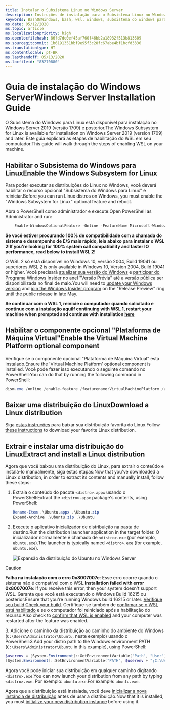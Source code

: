 ```yaml
---
title: Instalar o Subsistema Linux no Windows Server
description: Instruções de instalação para o Subsistema Linux no Windows Server.
keywords: BashOnWindows, bash, wsl, windows, subsistema do windows para linux, windowssubsystem, ubuntu, windows server
ms.date: 05/12/2020
ms.topic: article
ms.localizationpriority: high
ms.openlocfilehash: 86fd7de0ef45af760f46bb2a18932f513b813609
ms.sourcegitcommit: 1b6191351bbf9e95f3c28fc67abe4bf1bcfd3336
ms.translationtype: HT
ms.contentlocale: pt-BR
ms.lasthandoff: 05/13/2020
ms.locfileid: "83270880"
---
```

# <a name="windows-server-installation-guide"></a><span data-ttu-id="be80c-104">Guia de instalação do Windows Server</span><span class="sxs-lookup"><span data-stu-id="be80c-104">Windows Server Installation Guide</span></span>

<span data-ttu-id="be80c-105">O Subsistema do Windows para Linux está disponível para instalação no Windows Server 2019 (versão 1709) e posterior.</span><span class="sxs-lookup"><span data-stu-id="be80c-105">The Windows Subsystem for Linux is available for installation on Windows Server 2019 (version 1709) and later.</span></span> <span data-ttu-id="be80c-106">Este guia explicará as etapas de habilitação do WSL em seu computador.</span><span class="sxs-lookup"><span data-stu-id="be80c-106">This guide will walk through the steps of enabling WSL on your machine.</span></span>

## <a name="enable-the-windows-subsystem-for-linux"></a><span data-ttu-id="be80c-107">Habilitar o Subsistema do Windows para Linux</span><span class="sxs-lookup"><span data-stu-id="be80c-107">Enable the Windows Subsystem for Linux</span></span>

<span data-ttu-id="be80c-108">Para poder executar as distribuições do Linux no Windows, você deverá habilitar o recurso opcional "Subsistema do Windows para Linux" e reiniciar.</span><span class="sxs-lookup"><span data-stu-id="be80c-108">Before you can run Linux distros on Windows, you must enable the "Windows Subsystem for Linux" optional feature and reboot.</span></span>

<span data-ttu-id="be80c-109">Abra o PowerShell como administrador e execute:</span><span class="sxs-lookup"><span data-stu-id="be80c-109">Open PowerShell as Administrator and run:</span></span>

```powershell
    Enable-WindowsOptionalFeature -Online -FeatureName Microsoft-Windows-Subsystem-Linux

```

<span data-ttu-id="be80c-110">**Se você estiver procurando 100% de compatibilidade com a chamada do sistema e desempenho de E/S mais rápido, leia abaixo para instalar o WSL 2!**</span><span class="sxs-lookup"><span data-stu-id="be80c-110">**If you're looking for 100% system call compatibility and faster IO performance, read below to install WSL 2!**</span></span>

<span data-ttu-id="be80c-111">O WSL 2 só está disponível no Windows 10, versão 2004, Build 19041 ou superiores.</span><span class="sxs-lookup"><span data-stu-id="be80c-111">WSL 2 is only available in Windows 10, Version 2004, Build 19041 or higher.</span></span> <span data-ttu-id="be80c-112">Você precisará [atualizar sua versão do Windows](ms-settings:windowsupdate) e [participar do Programa Windows Insider](https://insider.windows.com/insidersigninboth/) no anel "Versão Prévia" até a versão pública ser disponibilizada no final de maio.</span><span class="sxs-lookup"><span data-stu-id="be80c-112">You will need to [update your Windows version](ms-settings:windowsupdate) and [join the Windows Insider program](https://insider.windows.com/insidersigninboth/) on the "Release Preview" ring until the public release in late May.</span></span>

<span data-ttu-id="be80c-113">**Se continuar com o WSL 1, reinicie o computador quando solicitado e continue com a instalação [aqui](./install-on-server.md#download-a-linux-distribution)**</span><span class="sxs-lookup"><span data-stu-id="be80c-113">**If continuing with WSL 1, restart your machine when prompted and continue with installation [here](./install-on-server.md#download-a-linux-distribution)**</span></span>

## <a name="enable-the-virtual-machine-platform-optional-component"></a><span data-ttu-id="be80c-114">Habilitar o componente opcional "Plataforma de Máquina Virtual"</span><span class="sxs-lookup"><span data-stu-id="be80c-114">Enable the Virtual Machine Platform optional component</span></span>

<span data-ttu-id="be80c-115">Verifique se o componente opcional "Plataforma de Máquina Virtual" está instalado.</span><span class="sxs-lookup"><span data-stu-id="be80c-115">Ensure the 'Virtual Machine Platform' optional component is installed.</span></span> <span data-ttu-id="be80c-116">Você pode fazer isso executando o seguinte comando no PowerShell:</span><span class="sxs-lookup"><span data-stu-id="be80c-116">You can do that by running the following command in PowerShell:</span></span>

```powershell
dism.exe /online /enable-feature /featurename:VirtualMachinePlatform /all /norestart
```

## <a name="download-a-linux-distribution"></a><span data-ttu-id="be80c-117">Baixar uma distribuição do Linux</span><span class="sxs-lookup"><span data-stu-id="be80c-117">Download a Linux distribution</span></span>

<span data-ttu-id="be80c-118">Siga [estas instruções](install-manual.md) para baixar sua distribuição favorita do Linux.</span><span class="sxs-lookup"><span data-stu-id="be80c-118">Follow [these instructions](install-manual.md) to download your favorite Linux distribution.</span></span>

## <a name="extract-and-install-a-linux-distribution"></a><span data-ttu-id="be80c-119">Extrair e instalar uma distribuição do Linux</span><span class="sxs-lookup"><span data-stu-id="be80c-119">Extract and install a Linux distribution</span></span>

<span data-ttu-id="be80c-120">Agora que você baixou uma distribuição do Linux, para extrair o conteúdo e instalá-lo manualmente, siga estas etapas:</span><span class="sxs-lookup"><span data-stu-id="be80c-120">Now that you've downloaded a Linux distribution, in order to extract its contents and manually install, follow these steps:</span></span>

1. <span data-ttu-id="be80c-121">Extraia o conteúdo do pacote `<distro>.appx` usando o PowerShell:</span><span class="sxs-lookup"><span data-stu-id="be80c-121">Extract the `<distro>.appx` package's contents, using PowerShell:</span></span>

    ```powershell
    Rename-Item .\Ubuntu.appx .\Ubuntu.zip
    Expand-Archive .\Ubuntu.zip .\Ubuntu
    ```

2. <span data-ttu-id="be80c-122">Execute o aplicativo inicializador de distribuição na pasta de destino.</span><span class="sxs-lookup"><span data-stu-id="be80c-122">Run the distribution launcher application in the target folder.</span></span> <span data-ttu-id="be80c-123">O inicializador normalmente é chamado de `<distro>.exe` (por exemplo, `ubuntu.exe`).</span><span class="sxs-lookup"><span data-stu-id="be80c-123">The launcher is typically named `<distro>.exe` (for example, `ubuntu.exe`).</span></span>

    ![Expansão da distribuição do Ubuntu no Windows Server](media/server-appx-expand.png)

> [!CAUTION]
> <span data-ttu-id="be80c-125">**Falha na instalação com o erro 0x8007007e**: Esse erro ocorre quando o sistema não é compatível com o WSL.</span><span class="sxs-lookup"><span data-stu-id="be80c-125">**Installation failed with error 0x8007007e**: If you receive this error, then your system doesn't support WSL.</span></span> <span data-ttu-id="be80c-126">Garanta que você está executando o Windows Build 16215 ou posterior.</span><span class="sxs-lookup"><span data-stu-id="be80c-126">Ensure that you're running Windows build 16215 or later.</span></span> <span data-ttu-id="be80c-127">[Verifique seu build](troubleshooting.md#check-your-build-number).</span><span class="sxs-lookup"><span data-stu-id="be80c-127">[Check your build](troubleshooting.md#check-your-build-number).</span></span> <span data-ttu-id="be80c-128">Certifique-se também de [confirmar se o WSL está habilitado](troubleshooting.md#confirm-wsl-is-enabled) e se o computador foi reiniciado após a habilitação do recurso.</span><span class="sxs-lookup"><span data-stu-id="be80c-128">Also check to [confirm that WSL is enabled](troubleshooting.md#confirm-wsl-is-enabled) and your computer was restarted after the feature was enabled.</span></span>  

<span data-ttu-id="be80c-129">3. Adicione o caminho da distribuição ao caminho do ambiente do Windows (`C:\Users\Administrator\Ubuntu`, neste exemplo) usando o PowerShell:</span><span class="sxs-lookup"><span data-stu-id="be80c-129">3.Add your distro path to the Windows environment PATH (`C:\Users\Administrator\Ubuntu` in this example), using PowerShell:</span></span>

```powershell
$userenv = [System.Environment]::GetEnvironmentVariable("Path", "User")
[System.Environment]::SetEnvironmentVariable("PATH", $userenv + ";C:\Users\Administrator\Ubuntu", "User")
```

<span data-ttu-id="be80c-130">Agora você pode iniciar sua distribuição em qualquer caminho digitando `<distro>.exe`.</span><span class="sxs-lookup"><span data-stu-id="be80c-130">You can now launch your distribution from any path by typing `<distro>.exe`.</span></span> <span data-ttu-id="be80c-131">Por exemplo: `ubuntu.exe`.</span><span class="sxs-lookup"><span data-stu-id="be80c-131">For example: `ubuntu.exe`.</span></span>

<span data-ttu-id="be80c-132">Agora que a distribuição está instalada, você deve [inicializar a nova instância de distribuição](initialize-distro.md) antes de usar a distribuição.</span><span class="sxs-lookup"><span data-stu-id="be80c-132">Now that it is installed, you must [initialize your new distribution instance](initialize-distro.md) before using it.</span></span>
